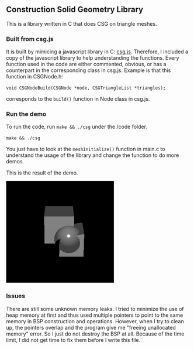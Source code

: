 ## Construction Solid Geometry Library
This is a library written in C that does CSG on triangle meshes. 

### Built from csg.js
It is built by mimicing a javascript library in C: [csg.js](https://github.com/evanw/csg.js/). Therefore, I included a copy of the javascript library to help understanding the functions. Every function used in the code are either commented, obvious, or has a counterpart in the corresponding class in csg.js. Example is that this function in CSGNode.h:
```
void CSGNodeBuild(CSGNode *node, CSGTriangleList *triangles);
```
corresponds to the `build()` function in Node class in csg.js.

### Run the demo
To run the code, run `make && ./csg` under the /code folder.
```
make && ./csg
```
You just have to look at the `meshInitialize()` function in main.c to understand the usage of the library and change the function to do more demos.

This is the result of the demo.

![demo](./demo.png "Demo")

### Issues
There are still some unknown memory leaks. I tried to minimize the use of heap memory at first and thus used multiple pointers to point to the same memory in BSP construction and operations. However, when I try to clean up, the pointers overlap and the program give me "freeing unallocated memory" error. So I just do not destroy the BSP at all. Because of the time limit, I did not get time to fix them before I write this file.
